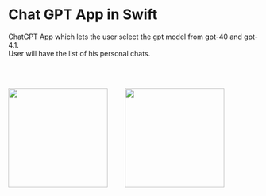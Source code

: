 # Chat GPT App in Swift
ChatGPT App which lets the user select the gpt model from gpt-40 and gpt-4.1. <br/>
User will have the list of his personal chats.

<br>
<br>

<img src= "https://github.com/user-attachments/assets/f59944df-cb23-406a-b5e9-c881fef0ccc0"  width="200"> &nbsp; &nbsp; &nbsp; &nbsp; <img src= "https://github.com/user-attachments/assets/fcf5047a-cc9f-4bbd-9ad1-372cf1a5327e"  width="200">
